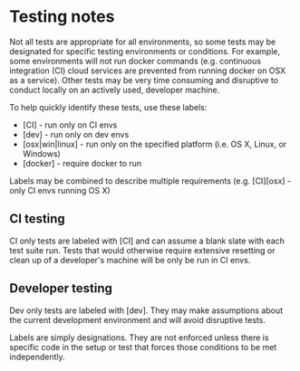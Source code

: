 # Testing notes

Not all tests are appropriate for all environments, so some tests may be designated for specific testing environments or conditions. For example, some environments will not run docker commands (e.g. continuous integration (CI) cloud services are prevented from running docker on OSX as a service). Other tests may be very time consuming and disruptive to conduct locally on an actively used, developer machine.

To help quickly identify these tests, use these labels: 

- [CI] - run only on CI envs
- [dev] - run only on dev envs
- [osx|win|linux] - run only on the specified platform (i.e. OS X, Linux, or Windows)
- [docker] - require docker to run

Labels may be combined to describe multiple requirements (e.g. [CI][osx] - only CI envs running OS X)

## CI testing

CI only tests are labeled with [CI] and can assume a blank slate with each test suite run. Tests that would otherwise require extensive resetting or clean up of a developer's machine will be only be run in CI envs.

## Developer testing

Dev only tests are labeled with [dev]. They may make assumptions about the current development environment and will avoid disruptive tests.


Labels are simply designations. They are not enforced unless there is specific code in the setup or test that forces those conditions to be met independently.